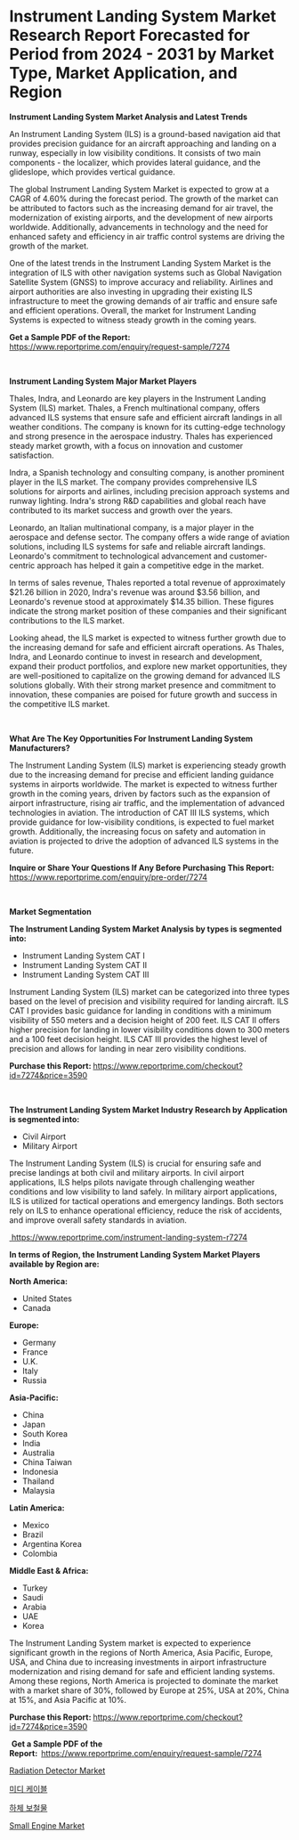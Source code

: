 <p><h1>Instrument Landing System Market Research Report Forecasted for Period from 2024 -  2031 by Market Type, Market Application, and Region</h1></p><p><strong>Instrument Landing System Market Analysis and Latest Trends</strong></p>
<p><p>An Instrument Landing System (ILS) is a ground-based navigation aid that provides precision guidance for an aircraft approaching and landing on a runway, especially in low visibility conditions. It consists of two main components - the localizer, which provides lateral guidance, and the glideslope, which provides vertical guidance.</p><p>The global Instrument Landing System Market is expected to grow at a CAGR of 4.60% during the forecast period. The growth of the market can be attributed to factors such as the increasing demand for air travel, the modernization of existing airports, and the development of new airports worldwide. Additionally, advancements in technology and the need for enhanced safety and efficiency in air traffic control systems are driving the growth of the market.</p><p>One of the latest trends in the Instrument Landing System Market is the integration of ILS with other navigation systems such as Global Navigation Satellite System (GNSS) to improve accuracy and reliability. Airlines and airport authorities are also investing in upgrading their existing ILS infrastructure to meet the growing demands of air traffic and ensure safe and efficient operations. Overall, the market for Instrument Landing Systems is expected to witness steady growth in the coming years.</p></p>
<p><strong>Get a Sample PDF of the Report:&nbsp;</strong> <a href="https://www.reportprime.com/enquiry/request-sample/7274">https://www.reportprime.com/enquiry/request-sample/7274</a></p>
<p>&nbsp;</p>
<p><strong>Instrument Landing System Major Market Players</strong></p>
<p><p>Thales, Indra, and Leonardo are key players in the Instrument Landing System (ILS) market. Thales, a French multinational company, offers advanced ILS systems that ensure safe and efficient aircraft landings in all weather conditions. The company is known for its cutting-edge technology and strong presence in the aerospace industry. Thales has experienced steady market growth, with a focus on innovation and customer satisfaction.</p><p>Indra, a Spanish technology and consulting company, is another prominent player in the ILS market. The company provides comprehensive ILS solutions for airports and airlines, including precision approach systems and runway lighting. Indra's strong R&D capabilities and global reach have contributed to its market success and growth over the years.</p><p>Leonardo, an Italian multinational company, is a major player in the aerospace and defense sector. The company offers a wide range of aviation solutions, including ILS systems for safe and reliable aircraft landings. Leonardo's commitment to technological advancement and customer-centric approach has helped it gain a competitive edge in the market.</p><p>In terms of sales revenue, Thales reported a total revenue of approximately $21.26 billion in 2020, Indra's revenue was around $3.56 billion, and Leonardo's revenue stood at approximately $14.35 billion. These figures indicate the strong market position of these companies and their significant contributions to the ILS market.</p><p>Looking ahead, the ILS market is expected to witness further growth due to the increasing demand for safe and efficient aircraft operations. As Thales, Indra, and Leonardo continue to invest in research and development, expand their product portfolios, and explore new market opportunities, they are well-positioned to capitalize on the growing demand for advanced ILS solutions globally. With their strong market presence and commitment to innovation, these companies are poised for future growth and success in the competitive ILS market.</p></p>
<p>&nbsp;</p>
<p><strong>What Are The Key Opportunities For Instrument Landing System Manufacturers?</strong></p>
<p><p>The Instrument Landing System (ILS) market is experiencing steady growth due to the increasing demand for precise and efficient landing guidance systems in airports worldwide. The market is expected to witness further growth in the coming years, driven by factors such as the expansion of airport infrastructure, rising air traffic, and the implementation of advanced technologies in aviation. The introduction of CAT III ILS systems, which provide guidance for low-visibility conditions, is expected to fuel market growth. Additionally, the increasing focus on safety and automation in aviation is projected to drive the adoption of advanced ILS systems in the future.</p></p>
<p><strong>Inquire or Share Your Questions If Any Before Purchasing This Report:</strong> <a href="https://www.reportprime.com/enquiry/pre-order/7274">https://www.reportprime.com/enquiry/pre-order/7274</a></p>
<p>&nbsp;</p>
<p><strong>Market Segmentation</strong></p>
<p><strong>The Instrument Landing System Market Analysis by types is segmented into:</strong></p>
<p><ul><li>Instrument Landing System CAT I</li><li>Instrument Landing System CAT II</li><li>Instrument Landing System CAT III</li></ul></p>
<p><p>Instrument Landing System (ILS) market can be categorized into three types based on the level of precision and visibility required for landing aircraft. ILS CAT I provides basic guidance for landing in conditions with a minimum visibility of 550 meters and a decision height of 200 feet. ILS CAT II offers higher precision for landing in lower visibility conditions down to 300 meters and a 100 feet decision height. ILS CAT III provides the highest level of precision and allows for landing in near zero visibility conditions.</p></p>
<p><strong>Purchase this Report:&nbsp;</strong><a href="https://www.reportprime.com/checkout?id=7274&price=3590">https://www.reportprime.com/checkout?id=7274&price=3590</a></p>
<p>&nbsp;</p>
<p><strong>The Instrument Landing System Market Industry Research by Application is segmented into:</strong></p>
<p><ul><li>Civil Airport</li><li>Military Airport</li></ul></p>
<p><p>The Instrument Landing System (ILS) is crucial for ensuring safe and precise landings at both civil and military airports. In civil airport applications, ILS helps pilots navigate through challenging weather conditions and low visibility to land safely. In military airport applications, ILS is utilized for tactical operations and emergency landings. Both sectors rely on ILS to enhance operational efficiency, reduce the risk of accidents, and improve overall safety standards in aviation.</p></p>
<p><a href="https://www.reportprime.com/instrument-landing-system-r7274">&nbsp;https://www.reportprime.com/instrument-landing-system-r7274</a></p>
<p><strong>In terms of Region, the Instrument Landing System Market Players available by Region are:</strong></p>
<p>
    <p> <strong> North America: </strong>
        <ul>
            <li>United States</li>
            <li>Canada</li>
        </ul>
        </p> 
    <p> <strong> Europe: </strong>
        <ul>
            <li>Germany</li>
            <li>France</li>
            <li>U.K.</li>
            <li>Italy</li>
            <li>Russia</li>
        </ul>
        </p> 
    <p> <strong> Asia-Pacific: </strong>
        <ul>
            <li>China</li>
            <li>Japan</li>
            <li>South Korea</li>
            <li>India</li>
            <li>Australia</li>
            <li>China Taiwan</li>
            <li>Indonesia</li>
            <li>Thailand</li>
            <li>Malaysia</li>
        </ul>
        </p> 
    <p> <strong> Latin America: </strong>
        <ul>
            <li>Mexico</li>
            <li>Brazil</li>
            <li>Argentina Korea</li>
            <li>Colombia</li>
        </ul>
        </p> 
    <p> <strong> Middle East & Africa: </strong>
        <ul>
            <li>Turkey</li>
            <li>Saudi</li>
            <li>Arabia</li>
            <li>UAE</li>
            <li>Korea</li>
        </ul>
    </p>
    </p>
<p><p>The Instrument Landing System market is expected to experience significant growth in the regions of North America, Asia Pacific, Europe, USA, and China due to increasing investments in airport infrastructure modernization and rising demand for safe and efficient landing systems. Among these regions, North America is projected to dominate the market with a market share of 30%, followed by Europe at 25%, USA at 20%, China at 15%, and Asia Pacific at 10%.</p></p>
<p><strong>Purchase this Report: </strong><a href="https://www.reportprime.com/checkout?id=7274&price=3590">https://www.reportprime.com/checkout?id=7274&price=3590</a></p>
<p>&nbsp;<strong>Get a Sample PDF of the Report:&nbsp;&nbsp;</strong><a href="https://www.reportprime.com/enquiry/request-sample/7274">https://www.reportprime.com/enquiry/request-sample/7274</a></p>
<p><strong></strong></p>
<p><p><a href="https://github.com/mahnoor2003/Market-Research-Report-List-5/blob/main/radiation-detector-market.md">Radiation Detector Market</a></p><p><a href="https://github.com/JosefaRice/Market-Research-Report-List-1/blob/main/471220868405.md">미디 케이블</a></p><p><a href="https://github.com/xvz497517413/Market-Research-Report-List-3/blob/main/198470968448.md">하체 보철물</a></p><p><a href="https://github.com/juancolorado15/Market-Research-Report-List-3/blob/main/small-engine-market.md">Small Engine Market</a></p></p>